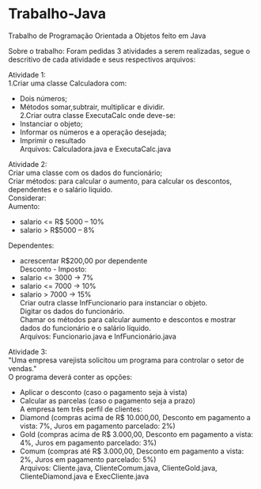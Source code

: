 # Trabalho-Java
Trabalho de Programação Orientada a Objetos feito em Java

Sobre o trabalho:
Foram pedidas 3 atividades a serem realizadas, segue o descritivo de cada atividade e seus respectivos arquivos:

Atividade 1:  
1.Criar uma classe Calculadora com:  
*  Dois números;  
*  Métodos somar,subtrair, multiplicar e dividir.  
2.Criar outra classe ExecutaCalc onde deve-se:  
*  Instanciar o objeto;  
*  Informar os números e a operação desejada;  
*  Imprimir o resultado  
Arquivos: Calculadora.java e ExecutaCalc.java  

Atividade 2:  
Criar uma classe com os dados do funcionário;  
Criar métodos: para calcular o aumento, para calcular os descontos, dependentes e o salário liquido.  
Considerar:  
Aumento:  
*  salario <= R$ 5000 – 10%  
*  salario > R$5000 – 8%

Dependentes:  

*  acrescentar R$200,00 por dependente  
Desconto - Imposto:  
*  salario <= 3000 -> 7%  
*  salario <= 7000 -> 10%  
*  salario > 7000 -> 15%  
Criar outra classe InfFuncionario para instanciar o objeto.  
Digitar os dados do funcionário.  
Chamar os métodos para calcular aumento e descontos e mostrar dados do funcionário e o salário líquido.  
Arquivos: Funcionario.java e InfFuncionário.java  

Atividade 3:  
"Uma empresa varejista solicitou um programa para controlar o setor de vendas."  
O programa deverá conter as opções:  
*  Aplicar o desconto (caso o pagamento seja à vista)  
*  Calcular as parcelas (caso o pagamento seja a prazo)  
A empresa tem três perfil de clientes:  
*  Diamond (compras acima de R$ 10.000,00, Desconto em pagamento a vista: 7%, Juros em pagamento parcelado: 2%)  
*  Gold (compras acima de R$ 3.000,00, Desconto em pagamento a vista: 4%, Juros em pagamento parcelado: 3%)  
*  Comum (compras até R$ 3.000,00, Desconto em pagamento a vista: 2%, Juros em pagamento parcelado: 5%)  
Arquivos: Cliente.java, ClienteComum.java, ClienteGold.java, ClienteDiamond.java e ExecCliente.java  
